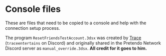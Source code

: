 # Console files

These are files that need to be copied to a console and help with the connection setup process.

The program `ResetFriendsTestAccount.3dsx` was created by [Trace](https://github.com/TraceEntertains)
(`traceentertains` on Discord) and originally shared in the Pretendo Network Discord server as 
`manual_override.3dsx`. **All credit for it goes to him.**
